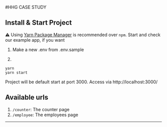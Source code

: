 #HHG CASE STUDY

## Install & Start Project

⚠️ Using [Yarn Package Manager](https://yarnpkg.com) is recommended over `npm`.
Start and check our example app, if you want

1.  Make a new .env from .env.sample

2. 
 ```shell
yarn
yarn start
```

Project will be default start at port 3000. Access via http://localhost:3000/

## Available urls

1.  ```/counter```: The counter page
2.  ```/employee```: The employees page

---